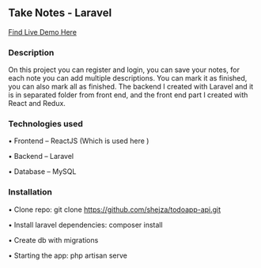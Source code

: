 ## Take Notes - Laravel

[Find Live Demo Here]()

### Description

 On this project you can register and login, you can save your notes,
 for each note you can add multiple descriptions. You can mark it as finished,
 you can also mark all as finished.
 The backend I created with Laravel and it is in separated folder from front end, and the
 front end part I created with React and Redux.

### Technologies used 
• Frontend – ReactJS (Which is used here )

• Backend – Laravel

• Database – MySQL

### Installation
• Clone repo: git clone https://github.com/shejza/todoapp-api.git

• Install laravel dependencies: composer install

• Create db with migrations

• Starting the app: php artisan serve 
